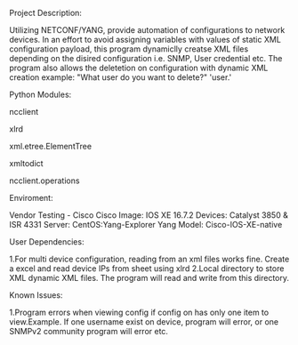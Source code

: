 Project Description:

Utilizing NETCONF/YANG, provide automation of configurations to network devices. In an effort to avoid assigning variables with values of static XML configuration payload,
this program dynamiclly creatse XML files depending on the disired configuration i.e. SNMP, User credential etc. The program also allows the deletetion on configuration with dynamic
XML creation example: "What user do you want to delete?" 'user.'

Python Modules:

  ncclient

  xlrd

  xml.etree.ElementTree

  xmltodict

  ncclient.operations

Enviroment:

Vendor Testing - Cisco
Cisco Image: IOS XE 16.7.2
Devices: Catalyst 3850 & ISR 4331
Server: CentOS:Yang-Explorer
Yang Model: Cisco-IOS-XE-native

User Dependencies:

1.For multi device configuration, reading from an xml files works fine. Create a excel and read device IPs from sheet using xlrd
2.Local directory to store XML dynamic XML files. The program will read and write from this directory.

Known Issues:

1.Program errors when viewing config if config on has only one item to view.Example. If one username exist on device, program will error, or one SNMPv2 community program will error etc.
